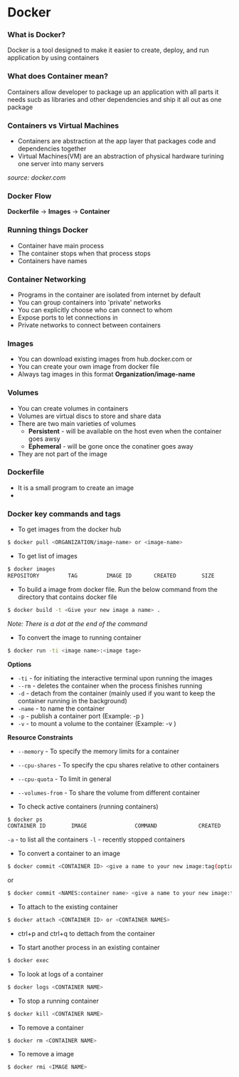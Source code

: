 # Docker

### What is Docker?
Docker is a tool designed to make it easier to create, deploy, and run application by using containers

### What does Container mean?
Containers allow developer to package up an application with all parts it needs sucb as libraries and other dependencies and ship it all out as one package

### Containers vs Virtual Machines
 - Containers are abstraction at the app layer that packages code and dependencies together
 - Virtual Machines(VM) are an abstraction of physical hardware turining one server into many servers

 *source: docker.com*

 ### Docker Flow

**Dockerfile** -> **Images** -> **Container**

### Running things Docker
- Container have main process
- The container stops when that process stops
- Containers have names

### Container Networking ###
- Programs in the container are isolated from internet by default
- You can group containers into 'private' networks
- You can explicitly choose who can connect to whom
- Expose ports to let connections in
- Private networks to connect between containers

### Images
 - You can download existing images from hub.docker.com or
 - You can create your own image from docker file
 - Always tag images in this format **Organization/image-name**

### Volumes
- You can create volumes in containers
- Volumes are virtual discs to store and share data 
- There are two main varieties of volumes
    - **Persistent** - will be available on the host even when the container goes awsy
    - **Ephemeral** - will be gone once the conatiner goes away
- They are not part of the image

### Dockerfile
 - It is a small program to create an image
 - 


### Docker key commands and tags

- To get images from the docker hub

```bash
$ docker pull <ORGANIZATION/image-name> or <image-name>
```

- To get list of images

```bash
$ docker images
REPOSITORY         TAG         IMAGE ID       CREATED        SIZE
```

- To build a image from docker file. Run the below command from the directory that contains docker file

```bash
$ docker build -t <Give your new image a name> . 
```
*Note: There is a dot at the end of the command* 

- To convert the image to running container

```bash
$ docker run -ti <image name>:<image tage>
```


**Options**
- `-ti` - for initiating the interactive terminal upon running the images
- `--rm` - deletes the container when the process finishes running
- `-d` - detach from the container (mainly used if you want to keep the container running in the background)
- `-name` - to name the container
- `-p` - publish a container port (Example: -p <port from local:container port>)
- `-v` - to mount a volume to the container (Example: -v <folder path of the host: shared folder from the container > )

**Resource Constraints**
- `--memory` - To specify the memory limits for a container
- `--cpu-shares` - To specify the cpu shares relative to other containers
- `--cpu-quota` - To limit in general
- `--volumes-from` - To share the volume from different container


- To check active containers (running containers)

```bash
$ docker ps
CONTAINER ID        IMAGE               COMMAND             CREATED             STATUS              PORTS               NAMES
```
`-a` - to list all the containers
`-l` - recently stopped containers

- To convert a container to an image

```bash
$ docker commit <CONTAINER ID> <give a name to your new image:tag(optional)>
```
or
```bash
$ docker commit <NAMES:container name> <give a name to your new image:tag(optional)>
```

- To attach to the existing container

```bash
$ docker attach <CONTAINER ID> or <CONTAINER NAMES>
```

- ctrl+p and ctrl+q to dettach from the container

- To start another process in an existing container

```bash
$ docker exec
```

- To look at logs of a container

```bash
$ docker logs <CONTAINER NAME>
```

- To stop a running container

```bash
$ docker kill <CONTAINER NAME>
```

- To remove a container

```bash
$ docker rm <CONTAINER NAME>
```

- To remove a image

```bash
$ docker rmi <IMAGE NAME>
```